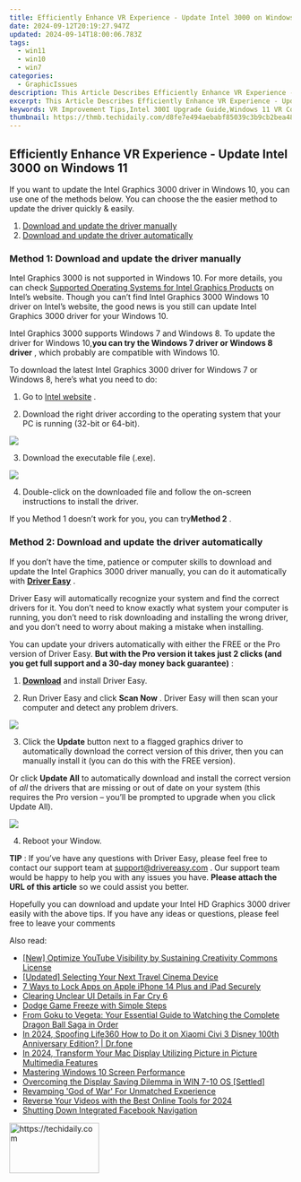 ```yaml
---
title: Efficiently Enhance VR Experience - Update Intel 3000 on Windows 11
date: 2024-09-12T20:19:27.947Z
updated: 2024-09-14T18:00:06.783Z
tags:
  - win11
  - win10
  - win7
categories:
  - GraphicIssues
description: This Article Describes Efficiently Enhance VR Experience - Update Intel 3000 on Windows 11
excerpt: This Article Describes Efficiently Enhance VR Experience - Update Intel 3000 on Windows 11
keywords: VR Improvement Tips,Intel 300I Upgrade Guide,Windows 11 VR Compatibility,Enhance Virtual Reality Performance,Intel-300i Graphics Card Update,Optimize VR Windows 11 Setup,Intel 300I Integration with Windows 11
thumbnail: https://thmb.techidaily.com/d8fe7e494aebabf85039c3b9cb2bea4831c07f6e70db93f149366565445c97d8.jpg
---
```


## Efficiently Enhance VR Experience - Update Intel 3000 on Windows 11

 If you want to update the Intel Graphics 3000 driver in Windows 10, you can use one of the methods below. You can choose the the easier method to update the driver quickly & easily.

1. [Download and update the driver manually](#method1)
2. [Download and update the driver automatically](#method2)

### **Method 1: Download and update the driver manually**

 Intel Graphics 3000 is not supported in Windows 10\. For more details, you can check [Supported Operating Systems for Intel Graphics Products](http://www.intel.com/content/www/us/en/support/graphics-drivers/000005526.html) on Intel’s website. Though you can’t find Intel Graphics 3000 Windows 10 driver on Intel’s website, the good news is you still can update Intel Graphics 3000 driver for your Windows 10.

 Intel Graphics 3000 supports Windows 7 and Windows 8\. To update the driver for Windows 10,**you can try the Windows 7 driver or Windows 8 driver** , which probably are compatible with Windows 10.

 To download the latest Intel Graphics 3000 driver for Windows 7 or Windows 8, here’s what you need to do:

 1) Go to [Intel website](https://downloadcenter.intel.com/product/81500/Intel-HD-Graphics-3000-for-2nd-Generation-Intel-Core-Processors) .

 2) Download the right driver according to the operating system that your PC is running (32-bit or 64-bit).

![](https://images.drivereasy.com/wp-content/uploads/2018/07/img_5b60243b98663.jpg)

3) Download the executable file (.exe).

![](https://images.drivereasy.com/wp-content/uploads/2018/07/img_5b60249a38e5b.jpg)

 4) Double-click on the downloaded file and follow the on-screen instructions to install the driver.

 If you Method 1 doesn’t work for you, you can try**Method 2** .

### Method 2: Download and update the driver automatically

 If you don’t have the time, patience or computer skills to download and update the Intel Graphics 3000 driver manually, you can do it automatically with **[Driver Easy](https://tools.techidaily.com/drivereasy/download/)** .

 Driver Easy will automatically recognize your system and find the correct drivers for it. You don’t need to know exactly what system your computer is running, you don’t need to risk downloading and installing the wrong driver, and you don’t need to worry about making a mistake when installing.

 You can update your drivers automatically with either the FREE or the Pro version of Driver Easy. **But with the Pro version it takes just 2 clicks (and you get full support and a 30-day money back guarantee)** :

 1) **[Download](https://tools.techidaily.com/drivereasy/download/)**   and install Driver Easy.

 2) Run Driver Easy and click **Scan Now** . Driver Easy will then scan your computer and detect any problem drivers.

![](https://images.drivereasy.com/wp-content/uploads/2018/07/img_5b602743bbc71.jpg)

3) Click the **Update**  button next to a flagged graphics driver to automatically download the correct version of this driver, then you can manually install it (you can do this with the FREE version).

Or click **Update All**  to automatically download and install the correct version of _all_  the drivers that are missing or out of date on your system (this requires the Pro version – you’ll be prompted to upgrade when you click Update All).

![](https://images.drivereasy.com/wp-content/uploads/2018/07/img_5b60272ec6e88.jpg)

4) Reboot your Window.

**TIP** : If you’ve have any questions with Driver Easy, please feel free to contact our support team at [support@drivereasy.com](https://tools.techidaily.com/drivereasy/download/) . Our support team would be happy to help you with any issues you have. **Please attach the URL of this article** so we could assist you better.

 Hopefully you can download and update your Intel HD Graphics 3000 driver easily with the above tips. If you have any ideas or questions, please feel free to leave your comments

<ins class="adsbygoogle"
     style="display:block"
     data-ad-format="autorelaxed"
     data-ad-client="ca-pub-7571918770474297"
     data-ad-slot="1223367746"></ins>

<ins class="adsbygoogle"
     style="display:block"
     data-ad-client="ca-pub-7571918770474297"
     data-ad-slot="8358498916"
     data-ad-format="auto"
     data-full-width-responsive="true"></ins>

<span class="atpl-alsoreadstyle">Also read:</span>
<div><ul>
<li><a href="https://youtube-blog.techidaily.com/ptimize-youtube-visibility-by-sustaining-creativity-commons-license/"><u>[New] Optimize YouTube Visibility by Sustaining Creativity Commons License</u></a></li>
<li><a href="https://extra-approaches.techidaily.com/updated-selecting-your-next-travel-cinema-device/"><u>[Updated] Selecting Your Next Travel Cinema Device</u></a></li>
<li><a href="https://ios-unlock.techidaily.com/7-ways-to-lock-apps-on-apple-iphone-14-plus-and-ipad-securely-by-drfone-ios/"><u>7 Ways to Lock Apps on Apple iPhone 14 Plus and iPad Securely</u></a></li>
<li><a href="https://graphic-issues.techidaily.com/clearing-unclear-ui-details-in-far-cry-6/"><u>Clearing Unclear UI Details in Far Cry 6</u></a></li>
<li><a href="https://graphic-issues.techidaily.com/dodge-game-freeze-with-simple-steps/"><u>Dodge Game Freeze with Simple Steps</u></a></li>
<li><a href="https://tech-recovery.techidaily.com/from-goku-to-vegeta-your-essential-guide-to-watching-the-complete-dragon-ball-saga-in-order/"><u>From Goku to Vegeta: Your Essential Guide to Watching the Complete Dragon Ball Saga in Order</u></a></li>
<li><a href="https://phone-solutions.techidaily.com/in-2024-spoofing-life360-how-to-do-it-on-xiaomi-civi-3-disney-100th-anniversary-edition-drfone-by-drfone-virtual-android/"><u>In 2024, Spoofing Life360 How to Do it on Xiaomi Civi 3 Disney 100th Anniversary Edition? | Dr.fone</u></a></li>
<li><a href="https://some-approaches.techidaily.com/in-2024-transform-your-mac-display-utilizing-picture-in-picture-multimedia-features/"><u>In 2024, Transform Your Mac Display Utilizing Picture in Picture Multimedia Features</u></a></li>
<li><a href="https://graphic-issues.techidaily.com/mastering-windows-10-screen-performance/"><u>Mastering Windows 10 Screen Performance</u></a></li>
<li><a href="https://graphic-issues.techidaily.com/overcoming-the-display-saving-dilemma-in-win-7-10-os-settled/"><u>Overcoming the Display Saving Dilemma in WIN 7-10 OS [Settled]</u></a></li>
<li><a href="https://graphic-issues.techidaily.com/revamping-god-of-war-for-unmatched-experience/"><u>Revamping 'God of War' For Unmatched Experience</u></a></li>
<li><a href="https://ai-vdieo-software.techidaily.com/reverse-your-videos-with-the-best-online-tools-for-2024/"><u>Reverse Your Videos with the Best Online Tools for 2024</u></a></li>
<li><a href="https://facebook.techidaily.com/shutting-down-integrated-facebook-navigation/"><u>Shutting Down Integrated Facebook Navigation</u></a></li>
</ul></div>

<!-- affiliate ads begin -->
<a href="https://25home.pxf.io/c/5597632/2123469/16836" target="_top" id="2123469">
  <img src="//a.impactradius-go.com/display-ad/16836-2123469" border="0" alt="https://techidaily.com" width="160" height="90"/>
</a>
<img height="0" width="0" src="https://25home.pxf.io/i/5597632/2123469/16836" style="position:absolute;visibility:hidden;" border="0" />
<!-- affiliate ads end -->

